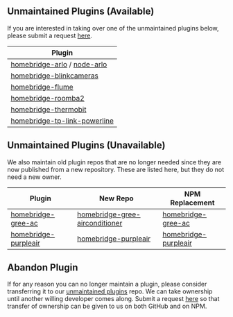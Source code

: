 ## Unmaintained Plugins (Available)

If you are interested in taking over one of the unmaintained plugins below, please submit a request [here](https://github.com/homebridge/unmaintained-plugins/issues/new?assignees=Homebridge+Collaborators&labels=pending-review&template=maintain.md&title=Request+to+Maintain+Repo).

| Plugin  |                                                                 
|---------|
| [homebridge-arlo](https://github.com/homebridge-plugins/homebridge-arlo) / [node-arlo](https://github.com/homebridge-plugins/node-arlo) |
| [homebridge-blinkcameras](https://github.com/homebridge-plugins/homebridge-blinkcameras) |
| [homebridge-flume](https://github.com/homebridge-plugins/homebridge-flume) |
| [homebridge-roomba2](https://github.com/homebridge-plugins/homebridge-roomba2) |
| [homebridge-thermobit](https://github.com/homebridge-plugins/homebridge-thermobit) |
| [homebridge-tp-link-powerline](https://github.com/homebridge-plugins/homebridge-tp-link-powerline) |

## Unmaintained Plugins (Unavailable)

We also maintain old plugin repos that are no longer needed since they are now published from a new repository. These are listed here, but they do not need a new owner.

| Plugin  | New Repo | NPM Replacement |
|---------|----------|-----------------|
| [homebridge-gree-ac](https://github.com/homebridge-plugins/homebridge-gree-ac) | [homebridge-gree-airconditioner](https://github.com/eibenp/homebridge-gree-airconditioner) | [homebridge-gree-ac](https://www.npmjs.com/package/homebridge-gree-ac)
| [homebridge-purpleair](https://github.com/homebridge-plugins/homebridge-purpleair) | [homebridge-purpleair](https://github.com/tillkruss/homebridge-purpleair) | [homebridge-purpleair](https://www.npmjs.com/package/homebridge-purpleair)

## Abandon Plugin
If for any reason you can no longer maintain a plugin, please consider transferring it to our [unmaintained plugins](https://github.com/homebridge-plugins/Info) repo. We can take ownership until another willing developer comes along. Submit a request [here](https://github.com/homebridge/unmaintained-plugins/issues/new?assignees=Homebridge+Collaborators&labels=pending-review&template=abandon.md&title=Request+to+Abandon+Plugin) so that transfer of ownership can be given to us on both GitHub and on NPM.

